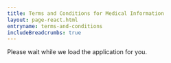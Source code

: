 ```yaml
---
title: Terms and Conditions for Medical Information
layout: page-react.html
entryname: terms-and-conditions
includeBreadcrumbs: true
---
```


<div id="main">
  <div class="section">
    <div id="react-root">
      <div class="loading-message">
        <div class="loading-indicator-container">
          <div class="loading-indicator" role="progressbar" aria-valuetext="Please wait while we load the application for you." tabIndex="0"></div> Please wait while we load the application for you.
        </div>
      </div>
    </div>
  </div>
</div>

